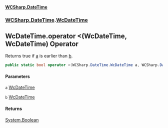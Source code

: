 #### [WCSharp\.DateTime](README.md 'README')
### [WCSharp\.DateTime](WCSharp.DateTime.md 'WCSharp\.DateTime').[WcDateTime](WCSharp.DateTime.WcDateTime.md 'WCSharp\.DateTime\.WcDateTime')

## WcDateTime\.operator \<\(WcDateTime, WcDateTime\) Operator

Returns true if [a](WCSharp.DateTime.WcDateTime.op_LessThan(WCSharp.DateTime.WcDateTime,WCSharp.DateTime.WcDateTime).md#WCSharp.DateTime.WcDateTime.op_LessThan(WCSharp.DateTime.WcDateTime,WCSharp.DateTime.WcDateTime).a 'WCSharp\.DateTime\.WcDateTime\.op\_LessThan\(WCSharp\.DateTime\.WcDateTime, WCSharp\.DateTime\.WcDateTime\)\.a') is earlier than [b](WCSharp.DateTime.WcDateTime.op_LessThan(WCSharp.DateTime.WcDateTime,WCSharp.DateTime.WcDateTime).md#WCSharp.DateTime.WcDateTime.op_LessThan(WCSharp.DateTime.WcDateTime,WCSharp.DateTime.WcDateTime).b 'WCSharp\.DateTime\.WcDateTime\.op\_LessThan\(WCSharp\.DateTime\.WcDateTime, WCSharp\.DateTime\.WcDateTime\)\.b')\.

```csharp
public static bool operator <(WCSharp.DateTime.WcDateTime a, WCSharp.DateTime.WcDateTime b);
```
#### Parameters

<a name='WCSharp.DateTime.WcDateTime.op_LessThan(WCSharp.DateTime.WcDateTime,WCSharp.DateTime.WcDateTime).a'></a>

`a` [WcDateTime](WCSharp.DateTime.WcDateTime.md 'WCSharp\.DateTime\.WcDateTime')

<a name='WCSharp.DateTime.WcDateTime.op_LessThan(WCSharp.DateTime.WcDateTime,WCSharp.DateTime.WcDateTime).b'></a>

`b` [WcDateTime](WCSharp.DateTime.WcDateTime.md 'WCSharp\.DateTime\.WcDateTime')

#### Returns
[System\.Boolean](https://learn.microsoft.com/en-us/dotnet/api/system.boolean 'System\.Boolean')